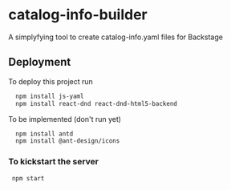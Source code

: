 
# catalog-info-builder

A simplyfying tool to create catalog-info.yaml files for Backstage


## Deployment

To deploy this project run

```bash
  npm install js-yaml
  npm install react-dnd react-dnd-html5-backend
```

To be implemented (don't run yet)

```bash
  npm install antd 
  npm install @ant-design/icons
```

### To kickstart the server

```bash
 npm start
```

